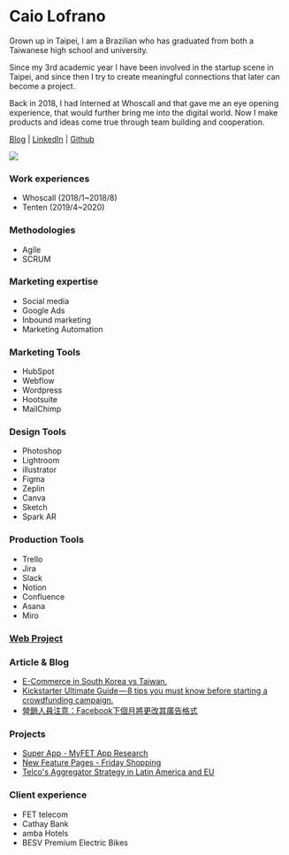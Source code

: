 # Caio Lofrano 
Grown up in Taipei, I am a Brazilian who has graduated from both a Taiwanese high school and university. 

Since my 3rd academic year I have been involved in the startup scene in Taipei, and since then I try to create meaningful connections that later can become a project. 

Back in 2018, I had Interned at Whoscall and that gave me an eye opening experience, that would further bring me into the digital world.
Now I make products and ideas come true through team building and cooperation.

[Blog](https://medium.com/@caio.lofrano) | [LinkedIn](https://www.linkedin.com/in/caiolofrano/) | [Github](https://github.com/Lofrano)

![](https://i.imgur.com/fBYTbzO.jpg?1)

### Work experiences
- Whoscall (2018/1~2018/8)
- Tenten (2019/4~2020)

### Methodologies
- Agile
- SCRUM

### Marketing expertise
- Social media
- Google Ads
- Inbound marketing
- Marketing Automation

### Marketing Tools
- HubSpot
- Webflow
- Wordpress
- Hootsuite
- MailChimp

### Design Tools
- Photoshop
- Lightroom
- illustrator
- Figma
- Zeplin
- Canva
- Sketch
- Spark AR

### Production Tools
- Trello
- Jira
- Slack
- Notion
- Confluence
- Asana
- Miro

### [Web Project](https://tentenrevamp-2fc900fa08079bff1fa5805807.webflow.io/)

### Article & Blog
 - [E-Commerce in South Korea vs Taiwan.](https://share.tenten.co/e-commerce-in-south-korea-vs-taiwan-683eeeaf9b4)
 - [Kickstarter Ultimate Guide — 8 tips you must know before starting a crowdfunding campaign.](https://share.tenten.co/kickstarter-ultimate-guide-8-tips-you-must-know-before-starting-a-crowdfunding-campaign-f88178576ee?source)
 - [營銷人員注意：Facebook下個月將更改其廣告格式](https://share.tenten.co/%E7%87%9F%E9%8A%B7%E4%BA%BA%E5%93%A1%E6%B3%A8%E6%84%8F-facebook%E4%B8%8B%E5%80%8B%E6%9C%88%E5%B0%87%E6%9B%B4%E6%94%B9%E5%85%B6%E5%BB%A3%E5%91%8A%E6%A0%BC%E5%BC%8F-2b6d37d0e6ee)


### Projects
- [Super App - MyFET App Research](https://pasteapp.com/p/9o0Wv3w4h0z?view=jWJxBmnBB9I)
- [New Feature Pages - Friday Shopping](https://pasteapp.com/p/mTPnxKhBnr0?view=yW71MzUQ4zt)
- [Telco's Aggregator Strategy in Latin America and EU](https://pasteapp.com/p/LpIY3Duanxf?view=c8Vr9tGQnq4)


### Client experience
- FET telecom
- Cathay Bank
- amba Hotels
- BESV Premium Electric Bikes
